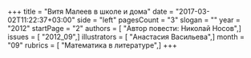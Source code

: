 +++
title = "Витя Малеев в школе и дома"
date = "2017-03-02T11:22:37+03:00"
side = "left"
pagesCount = "3"
slogan = ""
year = "2012"
startPage = "2"
authors = [ "Автор повести: Николай Носов",]
issues = [ "2012_09",]
illustrators = [ "Анастасия Васильева",]
month = "09"
rubrics = [ "Математика в литературе",]
+++
